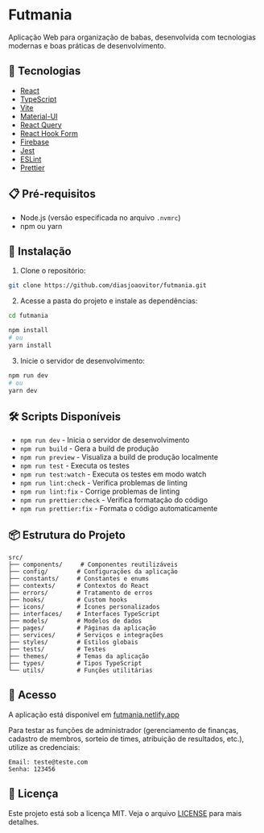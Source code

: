 # Futmania

Aplicação Web para organização de babas, desenvolvida com tecnologias modernas e boas práticas de desenvolvimento.

## 🚀 Tecnologias

- [React](https://react.dev/)
- [TypeScript](https://www.typescriptlang.org/)
- [Vite](https://vitejs.dev/)
- [Material-UI](https://mui.com/)
- [React Query](https://tanstack.com/query/latest)
- [React Hook Form](https://react-hook-form.com/)
- [Firebase](https://firebase.google.com/)
- [Jest](https://jestjs.io/)
- [ESLint](https://eslint.org/)
- [Prettier](https://prettier.io/)

## 📋 Pré-requisitos

- Node.js (versão especificada no arquivo `.nvmrc`)
- npm ou yarn

## 🔧 Instalação

1. Clone o repositório:

```bash
git clone https://github.com/diasjoaovitor/futmania.git
```

2. Acesse a pasta do projeto e instale as dependências:

```bash
cd futmania

npm install
# ou
yarn install
```

3. Inicie o servidor de desenvolvimento:

```bash
npm run dev
# ou
yarn dev
```

## 🛠️ Scripts Disponíveis

- `npm run dev` - Inicia o servidor de desenvolvimento
- `npm run build` - Gera a build de produção
- `npm run preview` - Visualiza a build de produção localmente
- `npm run test` - Executa os testes
- `npm run test:watch` - Executa os testes em modo watch
- `npm run lint:check` - Verifica problemas de linting
- `npm run lint:fix` - Corrige problemas de linting
- `npm run prettier:check` - Verifica formatação do código
- `npm run prettier:fix` - Formata o código automaticamente

## 📦 Estrutura do Projeto

```
src/
├── components/     # Componentes reutilizáveis
├── config/        # Configurações da aplicação
├── constants/     # Constantes e enums
├── contexts/      # Contextos do React
├── errors/        # Tratamento de erros
├── hooks/         # Custom hooks
├── icons/         # Ícones personalizados
├── interfaces/    # Interfaces TypeScript
├── models/        # Modelos de dados
├── pages/         # Páginas da aplicação
├── services/      # Serviços e integrações
├── styles/        # Estilos globais
├── tests/         # Testes
├── themes/        # Temas da aplicação
├── types/         # Tipos TypeScript
└── utils/         # Funções utilitárias
```

## 🔐 Acesso

A aplicação está disponível em [futmania.netlify.app](https://futmania.netlify.app/)

Para testar as funções de administrador (gerenciamento de finanças, cadastro de membros, sorteio de times, atribuição de resultados, etc.), utilize as credenciais:

```
Email: teste@teste.com
Senha: 123456
```

## 📝 Licença

Este projeto está sob a licença MIT. Veja o arquivo [LICENSE](LICENSE) para mais detalhes.
